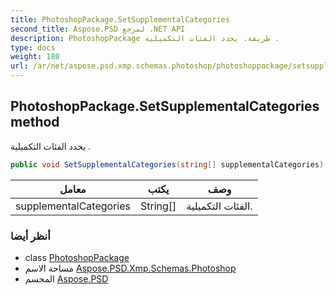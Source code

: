 ```yaml
---
title: PhotoshopPackage.SetSupplementalCategories
second_title: Aspose.PSD لمرجع .NET API
description: PhotoshopPackage طريقة. يحدد الفئات التكميلية .
type: docs
weight: 180
url: /ar/net/aspose.psd.xmp.schemas.photoshop/photoshoppackage/setsupplementalcategories/
---
```

## PhotoshopPackage.SetSupplementalCategories method

يحدد الفئات التكميلية .

```csharp
public void SetSupplementalCategories(string[] supplementalCategories)
```

| معامل | يكتب | وصف |
| --- | --- | --- |
| supplementalCategories | String[] | الفئات التكميلية. |

### أنظر أيضا

* class [PhotoshopPackage](../)
* مساحة الاسم [Aspose.PSD.Xmp.Schemas.Photoshop](../../photoshoppackage/)
* المجسم [Aspose.PSD](../../../)


